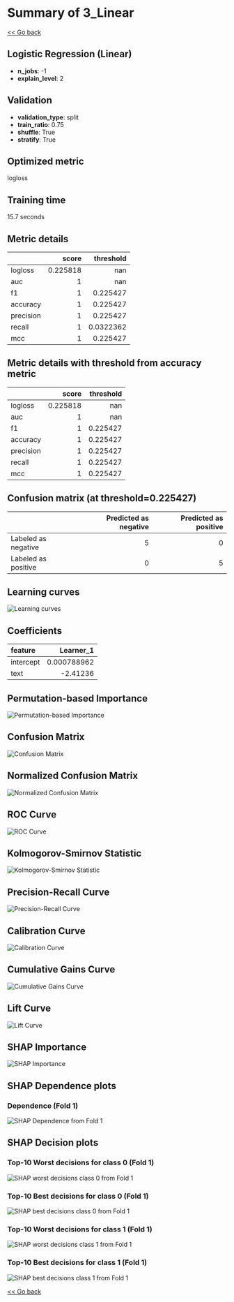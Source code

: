 # Summary of 3_Linear

[<< Go back](../README.md)


## Logistic Regression (Linear)
- **n_jobs**: -1
- **explain_level**: 2

## Validation
 - **validation_type**: split
 - **train_ratio**: 0.75
 - **shuffle**: True
 - **stratify**: True

## Optimized metric
logloss

## Training time

15.7 seconds

## Metric details
|           |    score |   threshold |
|:----------|---------:|------------:|
| logloss   | 0.225818 | nan         |
| auc       | 1        | nan         |
| f1        | 1        |   0.225427  |
| accuracy  | 1        |   0.225427  |
| precision | 1        |   0.225427  |
| recall    | 1        |   0.0322362 |
| mcc       | 1        |   0.225427  |


## Metric details with threshold from accuracy metric
|           |    score |   threshold |
|:----------|---------:|------------:|
| logloss   | 0.225818 |  nan        |
| auc       | 1        |  nan        |
| f1        | 1        |    0.225427 |
| accuracy  | 1        |    0.225427 |
| precision | 1        |    0.225427 |
| recall    | 1        |    0.225427 |
| mcc       | 1        |    0.225427 |


## Confusion matrix (at threshold=0.225427)
|                     |   Predicted as negative |   Predicted as positive |
|:--------------------|------------------------:|------------------------:|
| Labeled as negative |                       5 |                       0 |
| Labeled as positive |                       0 |                       5 |

## Learning curves
![Learning curves](learning_curves.png)

## Coefficients
| feature   |    Learner_1 |
|:----------|-------------:|
| intercept |  0.000788962 |
| text      | -2.41236     |


## Permutation-based Importance
![Permutation-based Importance](permutation_importance.png)
## Confusion Matrix

![Confusion Matrix](confusion_matrix.png)


## Normalized Confusion Matrix

![Normalized Confusion Matrix](confusion_matrix_normalized.png)


## ROC Curve

![ROC Curve](roc_curve.png)


## Kolmogorov-Smirnov Statistic

![Kolmogorov-Smirnov Statistic](ks_statistic.png)


## Precision-Recall Curve

![Precision-Recall Curve](precision_recall_curve.png)


## Calibration Curve

![Calibration Curve](calibration_curve_curve.png)


## Cumulative Gains Curve

![Cumulative Gains Curve](cumulative_gains_curve.png)


## Lift Curve

![Lift Curve](lift_curve.png)



## SHAP Importance
![SHAP Importance](shap_importance.png)

## SHAP Dependence plots

### Dependence (Fold 1)
![SHAP Dependence from Fold 1](learner_fold_0_shap_dependence.png)

## SHAP Decision plots

### Top-10 Worst decisions for class 0 (Fold 1)
![SHAP worst decisions class 0 from Fold 1](learner_fold_0_shap_class_0_worst_decisions.png)
### Top-10 Best decisions for class 0 (Fold 1)
![SHAP best decisions class 0 from Fold 1](learner_fold_0_shap_class_0_best_decisions.png)
### Top-10 Worst decisions for class 1 (Fold 1)
![SHAP worst decisions class 1 from Fold 1](learner_fold_0_shap_class_1_worst_decisions.png)
### Top-10 Best decisions for class 1 (Fold 1)
![SHAP best decisions class 1 from Fold 1](learner_fold_0_shap_class_1_best_decisions.png)

[<< Go back](../README.md)
